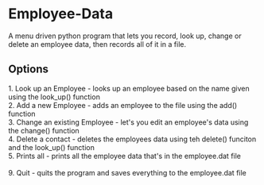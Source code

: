# Employee-Data
A menu driven python program that lets you record, look up, change or delete an employee data, then records all of it in a file.

<h2>Options</h2>
1. Look up an Employee - looks up an employee based on the name given using the look_up() function<br>
2. Add a new Employee - adds an employee to the file using the add() function<br>
3. Change an existing Employee - let's you edit an employee's data using the change() function<br>
4. Delete a contact - deletes the employees data using teh delete() funciton and the look_up() function<br>
5. Prints all - prints all the employee data that's in the employee.dat file<br>
<br>
9. Quit - quits the program and saves everything to the employee.dat file
